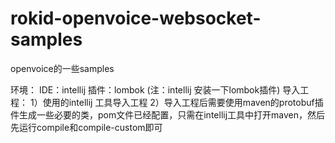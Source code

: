 # rokid-openvoice-websocket-samples
openvoice的一些samples

环境：
  IDE：intellij
  插件：lombok (注：intellij 安装一下lombok插件)
导入工程：
1）使用的intellij 工具导入工程
2）导入工程后需要使用maven的protobuf插件生成一些必要的类，pom文件已经配置，只需在intellij工具中打开maven，然后先运行compile和compile-custom即可
